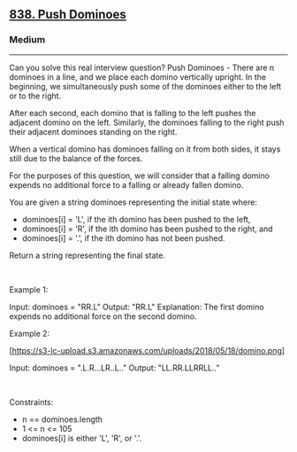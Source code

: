 <h2><a href="https://leetcode.com/problems/push-dominoes/">838. Push Dominoes</a></h2><h3>Medium</h3><hr>Can you solve this real interview question? Push Dominoes - There are n dominoes in a line, and we place each domino vertically upright. In the beginning, we simultaneously push some of the dominoes either to the left or to the right.

After each second, each domino that is falling to the left pushes the adjacent domino on the left. Similarly, the dominoes falling to the right push their adjacent dominoes standing on the right.

When a vertical domino has dominoes falling on it from both sides, it stays still due to the balance of the forces.

For the purposes of this question, we will consider that a falling domino expends no additional force to a falling or already fallen domino.

You are given a string dominoes representing the initial state where:

 * dominoes[i] = 'L', if the ith domino has been pushed to the left,
 * dominoes[i] = 'R', if the ith domino has been pushed to the right, and
 * dominoes[i] = '.', if the ith domino has not been pushed.

Return a string representing the final state.

 

Example 1:


Input: dominoes = "RR.L"
Output: "RR.L"
Explanation: The first domino expends no additional force on the second domino.


Example 2:

[https://s3-lc-upload.s3.amazonaws.com/uploads/2018/05/18/domino.png]


Input: dominoes = ".L.R...LR..L.."
Output: "LL.RR.LLRRLL.."


 

Constraints:

 * n == dominoes.length
 * 1 <= n <= 105
 * dominoes[i] is either 'L', 'R', or '.'.